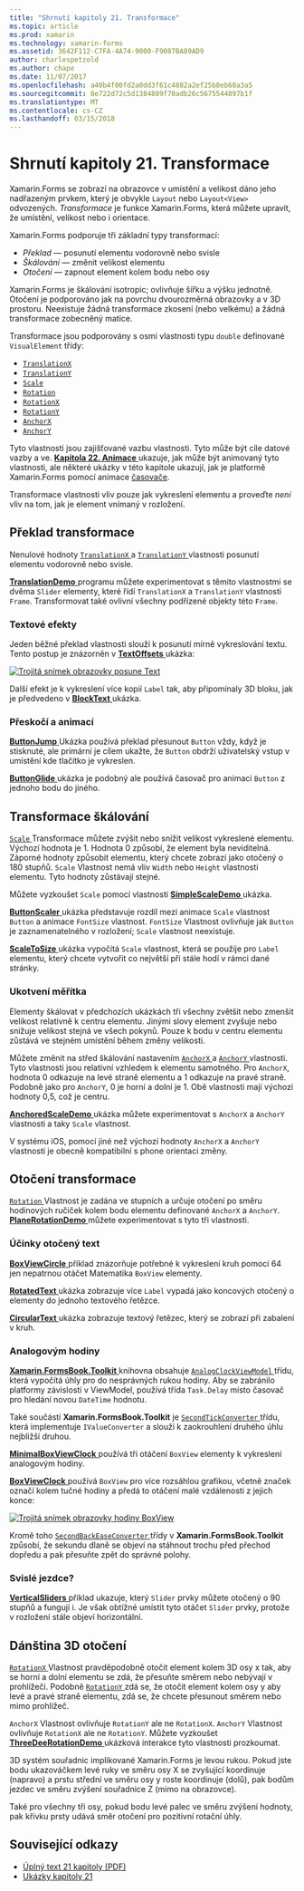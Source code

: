 ```yaml
---
title: "Shrnutí kapitoly 21. Transformace"
ms.topic: article
ms.prod: xamarin
ms.technology: xamarin-forms
ms.assetid: 3642F112-C7FA-4A74-9000-F9087BA89AD9
author: charlespetzold
ms.author: chape
ms.date: 11/07/2017
ms.openlocfilehash: a40b4f00fd2a0dd3f61c4882a2ef25b8eb68a3a5
ms.sourcegitcommit: 8e722d72c5d1384889f70adb26c5675544897b1f
ms.translationtype: MT
ms.contentlocale: cs-CZ
ms.lasthandoff: 03/15/2018
---
```

# <a name="summary-of-chapter-21-transforms"></a>Shrnutí kapitoly 21. Transformace

Xamarin.Forms se zobrazí na obrazovce v umístění a velikost dáno jeho nadřazeným prvkem, který je obvykle `Layout` nebo `Layout<View>` odvozených. *Transformace* je funkce Xamarin.Forms, která můžete upravit, že umístění, velikost nebo i orientace.

Xamarin.Forms podporuje tři základní typy transformací:

- *Překlad* &mdash; posunutí elementu vodorovně nebo svisle
- *Škálování* &mdash; změnit velikost elementu
- *Otočení* &mdash; zapnout element kolem bodu nebo osy

Xamarin.Forms je škálování isotropic; ovlivňuje šířku a výšku jednotně. Otočení je podporováno jak na povrchu dvourozměrná obrazovky a v 3D prostoru. Neexistuje žádná transformace zkosení (nebo velkému) a žádná transformace zobecněný matice.

Transformace jsou podporovány s osmi vlastnosti typu `double` definované `VisualElement` třídy:

- [`TranslationX`](https://developer.xamarin.com/api/property/Xamarin.Forms.VisualElement.TranslationX/)
- [`TranslationY`](https://developer.xamarin.com/api/property/Xamarin.Forms.VisualElement.TranslationY/)
- [`Scale`](https://developer.xamarin.com/api/property/Xamarin.Forms.VisualElement.Scale/)
- [`Rotation`](https://developer.xamarin.com/api/property/Xamarin.Forms.VisualElement.Rotation/)
- [`RotationX`](https://developer.xamarin.com/api/property/Xamarin.Forms.VisualElement.RotationX/)
- [`RotationY`](https://developer.xamarin.com/api/property/Xamarin.Forms.VisualElement.RotationY/)
- [`AnchorX`](https://developer.xamarin.com/api/property/Xamarin.Forms.VisualElement.AnchorX/)
- [`AnchorY`](https://developer.xamarin.com/api/property/Xamarin.Forms.VisualElement.AnchorY/)

Tyto vlastnosti jsou zajišťované vazbu vlastnosti. Tyto může být cíle datové vazby a ve. [**Kapitola 22. Animace** ](~/xamarin-forms/creating-mobile-apps-xamarin-forms/summaries/chapter22.md) ukazuje, jak může být animovaný tyto vlastnosti, ale některé ukázky v této kapitole ukazují, jak je platformě Xamarin.Forms pomocí animace [časovače](~/xamarin-forms/platform/device.md#Device_StartTimer).

Transformace vlastnosti vliv pouze jak vykreslení elementu a proveďte *není* vliv na tom, jak je element vnímaný v rozložení.

## <a name="the-translation-transform"></a>Překlad transformace

Nenulové hodnoty [ `TranslationX` ](https://developer.xamarin.com/api/property/Xamarin.Forms.VisualElement.TranslationX/) a [ `TranslationY` ](https://developer.xamarin.com/api/property/Xamarin.Forms.VisualElement.TranslationY/) vlastnosti posunutí elementu vodorovně nebo svisle.

[ **TranslationDemo** ](https://github.com/xamarin/xamarin-forms-book-samples/tree/master/Chapter21/TranslationDemo) programu můžete experimentovat s těmito vlastnostmi se dvěma `Slider` elementy, které řídí `TranslationX` a `TranslationY` vlastnosti `Frame`. Transformovat také ovlivní všechny podřízené objekty této `Frame`.

### <a name="text-effects"></a>Textové efekty

Jeden běžné překlad vlastnosti slouží k posunutí mírně vykreslování textu. Tento postup je znázorněn v [ **TextOffsets** ](https://github.com/xamarin/xamarin-forms-book-samples/tree/master/Chapter21/TextOffsets) ukázka:

[![Trojitá snímek obrazovky posune Text](images/ch21fg03-small.png "posune Text")](images/ch21fg03-large.png#lightbox "posune Text")

Další efekt je k vykreslení více kopií `Label` tak, aby připomínaly 3D bloku, jak je předvedeno v [ **BlockText** ](https://github.com/xamarin/xamarin-forms-book-samples/tree/master/Chapter21/BlockText) ukázka.

### <a name="jumps-and-animations"></a>Přeskočí a animací

[ **ButtonJump** ](https://github.com/xamarin/xamarin-forms-book-samples/tree/master/Chapter21/ButtonJump) Ukázka používá překlad přesunout `Button` vždy, když je stisknuté, ale primární je cílem ukažte, že `Button` obdrží uživatelský vstup v umístění kde tlačítko je vykreslen.

[ **ButtonGlide** ](https://github.com/xamarin/xamarin-forms-book-samples/tree/master/Chapter21/ButtonGlide) ukázka je podobný ale používá časovač pro animaci `Button` z jednoho bodu do jiného.

## <a name="the-scale-transform"></a>Transformace škálování

[ `Scale` ](https://developer.xamarin.com/api/property/Xamarin.Forms.VisualElement.Scale/) Transformace můžete zvýšit nebo snížit velikost vykreslené elementu. Výchozí hodnota je 1. Hodnota 0 způsobí, že element byla neviditelná. Záporné hodnoty způsobit elementu, který chcete zobrazí jako otočený o 180 stupňů. `Scale` Vlastnost nemá vliv `Width` nebo `Height` vlastnosti elementu. Tyto hodnoty zůstávají stejné.

Můžete vyzkoušet `Scale` pomocí vlastnosti [ **SimpleScaleDemo** ](https://github.com/xamarin/xamarin-forms-book-samples/tree/master/Chapter21/SimpleScaleDemo) ukázka.

[ **ButtonScaler** ](https://github.com/xamarin/xamarin-forms-book-samples/tree/master/Chapter21/ButtonScaler) ukázka představuje rozdíl mezi animace `Scale` vlastnost `Button` a animace `FontSize` vlastnost. `FontSize` Vlastnost ovlivňuje jak `Button` je zaznamenatelného v rozložení; `Scale` vlastnost neexistuje.

[ **ScaleToSize** ](https://github.com/xamarin/xamarin-forms-book-samples/tree/master/Chapter21/ScaleToSize) ukázka vypočítá `Scale` vlastnost, která se použije pro `Label` elementu, který chcete vytvořit co největší při stále hodí v rámci dané stránky.

### <a name="anchoring-the-scale"></a>Ukotvení měřítka

Elementy škálovat v předchozích ukázkách tři všechny zvětšit nebo zmenšit velikost relativně k centru elementu. Jinými slovy element zvyšuje nebo snižuje velikost stejná ve všech pokynů. Pouze k bodu v centru elementu zůstává ve stejném umístění během změny velikosti.

Můžete změnit na střed škálování nastavením [ `AnchorX` ](https://developer.xamarin.com/api/property/Xamarin.Forms.VisualElement.AnchorX/) a [ `AnchorY` ](https://developer.xamarin.com/api/property/Xamarin.Forms.VisualElement.AnchorY/) vlastnosti. Tyto vlastnosti jsou relativní vzhledem k elementu samotného. Pro `AnchorX`, hodnota 0 odkazuje na levé straně elementu a 1 odkazuje na pravé straně. Podobně jako pro `AnchorY`, 0 je horní a dolní je 1. Obě vlastnosti mají výchozí hodnoty 0,5, což je centru.

[ **AnchoredScaleDemo** ](https://github.com/xamarin/xamarin-forms-book-samples/tree/master/Chapter21/AnchoredScaleDemo) ukázka můžete experimentovat s `AnchorX` a `AnchorY` vlastnosti a taky `Scale` vlastnost.

V systému iOS, pomocí jiné než výchozí hodnoty `AnchorX` a `AnchorY` vlastnosti je obecně kompatibilní s phone orientaci změny.

## <a name="the-rotation-transform"></a>Otočení transformace

[ `Rotation` ](https://developer.xamarin.com/api/property/Xamarin.Forms.VisualElement.Rotation/) Vlastnost je zadána ve stupních a určuje otočení po směru hodinových ručiček kolem bodu elementu definované `AnchorX` a `AnchorY`. [ **PlaneRotationDemo** ](https://github.com/xamarin/xamarin-forms-book-samples/tree/master/Chapter21/PlaneRotationDemo) můžete experimentovat s tyto tři vlastnosti.

### <a name="rotated-text-effects"></a>Účinky otočený text

[ **BoxViewCircle** ](https://github.com/xamarin/xamarin-forms-book-samples/tree/master/Chapter21/BoxViewCircle) příklad znázorňuje potřebné k vykreslení kruh pomocí 64 jen nepatrnou otáčet Matematika `BoxView` elementy.

[ **RotatedText** ](https://github.com/xamarin/xamarin-forms-book-samples/tree/master/Chapter21/RotatedText) ukázka zobrazuje více `Label` vypadá jako koncových otočený o elementy do jednoho textového řetězce.

[ **CircularText** ](https://github.com/xamarin/xamarin-forms-book-samples/tree/master/Chapter21/CircularText) ukázka zobrazuje textový řetězec, který se zobrazí při zabalení v kruh.

### <a name="an-analog-clock"></a>Analogovým hodiny

[ **Xamarin.FormsBook.Toolkit** ](https://github.com/xamarin/xamarin-forms-book-samples/tree/master/Libraries/Xamarin.FormsBook.Toolkit) knihovna obsahuje [ `AnalogClockViewModel` ](https://github.com/xamarin/xamarin-forms-book-samples/blob/master/Libraries/Xamarin.FormsBook.Toolkit/Xamarin.FormsBook.Toolkit/AnalogClockViewModel.cs) třídu, která vypočítá úhly pro do nesprávných rukou hodiny. Aby se zabránilo platformy závislostí v ViewModel, používá třída `Task.Delay` místo časovač pro hledání novou `DateTime` hodnotu.

Také součástí **Xamarin.FormsBook.Toolkit** je [ `SecondTickConverter` ](https://github.com/xamarin/xamarin-forms-book-samples/blob/master/Libraries/Xamarin.FormsBook.Toolkit/Xamarin.FormsBook.Toolkit/SecondTickConverter.cs) třídu, která implementuje `IValueConverter` a slouží k zaokrouhlení druhého úhlu nejbližší druhou.

[ **MinimalBoxViewClock** ](https://github.com/xamarin/xamarin-forms-book-samples/tree/master/Chapter21/MinimalBoxViewClock) používá tři otáčení `BoxView` elementy k vykreslení analogovým hodiny.

[ **BoxViewClock** ](https://github.com/xamarin/xamarin-forms-book-samples/tree/master/Chapter21/BoxViewClock) používá `BoxView` pro více rozsáhlou grafikou, včetně značek označí kolem tučné hodiny a předá to otáčení malé vzdálenosti z jejich konce:

[![Trojitá snímek obrazovky hodiny BoxView](images/ch21fg17-small.png "analogovým hodiny vzhled")](images/ch21fg17-large.png#lightbox "vzhled analogovým hodiny")

Kromě toho [ `SecondBackEaseConverter` ](https://github.com/xamarin/xamarin-forms-book-samples/blob/master/Libraries/Xamarin.FormsBook.Toolkit/Xamarin.FormsBook.Toolkit/SecondBackEaseConverter.cs) třídy v **Xamarin.FormsBook.Toolkit** způsobí, že sekundu dlaně se objeví na stáhnout trochu před přechod dopředu a pak přesuňte zpět do správné polohy.

### <a name="vertical-sliders"></a>Svislé jezdce?

[ **VerticalSliders** ](https://github.com/xamarin/xamarin-forms-book-samples/tree/master/Chapter21/VerticalSliders) příklad ukazuje, který `Slider` prvky můžete otočený o 90 stupňů a fungují i. Je však obtížné umístit tyto otáčet `Slider` prvky, protože v rozložení stále objeví horizontální.

## <a name="3d-ish-rotations"></a>Dánština 3D otočení

[ `RotationX` ](https://developer.xamarin.com/api/property/Xamarin.Forms.VisualElement.RotationX/) Vlastnost pravděpodobně otočit element kolem 3D osy x tak, aby se horní a dolní elementu se zdá, že přesuňte směrem nebo nebývají v prohlížeči. Podobně [ `RotationY` ](https://developer.xamarin.com/api/property/Xamarin.Forms.VisualElement.RotationY/) zdá se, že otočit element kolem osy y aby levé a pravé straně elementu, zdá se, že chcete přesunout směrem nebo mimo prohlížeč.

`AnchorX` Vlastnost ovlivňuje `RotationY` ale ne `RotationX`. `AnchorY` Vlastnost ovlivňuje `RotationX` ale ne `RotationY`. Můžete vyzkoušet [ **ThreeDeeRotationDemo** ](https://github.com/xamarin/xamarin-forms-book-samples/tree/master/Chapter21/ThreeDeeRotationDemo) ukázková interakce tyto vlastnosti prozkoumat.

3D systém souřadnic implikované Xamarin.Forms je levou rukou. Pokud jste bodu ukazováčkem levé ruky ve směru osy X se zvyšující koordinuje (napravo) a prstu střední ve směru osy y roste koordinuje (dolů), pak bodům jezdec ve směru zvýšení souřadnice Z (mimo na obrazovce).

Také pro všechny tři osy, pokud bodu levé palec ve směru zvýšení hodnoty, pak křivku prsty udává směr otočení pro pozitivní rotační úhly.



## <a name="related-links"></a>Související odkazy

- [Úplný text 21 kapitoly (PDF)](https://download.xamarin.com/developer/xamarin-forms-book/XamarinFormsBook-Ch21-Apr2016.pdf)
- [Ukázky kapitoly 21](https://github.com/xamarin/xamarin-forms-book-samples/tree/master/Chapter21)
